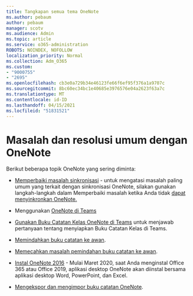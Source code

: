 ```yaml
---
title: Tangkapan semua tema OneNote
ms.author: pebaum
author: pebaum
manager: scotv
ms.audience: Admin
ms.topic: article
ms.service: o365-administration
ROBOTS: NOINDEX, NOFOLLOW
localization_priority: Normal
ms.collection: Adm_O365
ms.custom:
- "9000755"
- "2695"
ms.openlocfilehash: cb3e0a729b34e46123fe66f6ef95f376a1a9707c
ms.sourcegitcommit: 8bc60ec34bc1e40685e3976576e04a2623f63a7c
ms.translationtype: MT
ms.contentlocale: id-ID
ms.lasthandoff: 04/15/2021
ms.locfileid: "51831521"
---
```

# <a name="common-issues-and-resolutions-with-onenote"></a>Masalah dan resolusi umum dengan OneNote

Berikut beberapa topik OneNote yang sering diminta:

- [Memperbaiki masalah sinkronisasi](https://support.office.com/article/299495ef-66d1-448f-90c1-b785a6968d45) - untuk mengatasi masalah paling umum yang terkait dengan sinkronisasi OneNote, silakan gunakan langkah-langkah dalam Memperbaiki masalah ketika Anda tidak [dapat menyinkronkan OneNote.](https://support.office.com/article/Fix-issues-when-you-can-t-sync-OneNote-299495ef-66d1-448f-90c1-b785a6968d45)

- Menggunakan [OneNote di Teams](https://support.microsoft.com/office/0ec78cc3-ba3b-4279-a88e-aa40af9865c2) 

- [Gunakan Buku Catatan Kelas OneNote di Teams](https://support.office.com/article/bd77f11f-27cd-4d41-bfbd-2b11799f1440) untuk menjawab pertanyaan tentang menyiapkan Buku Catatan Kelas di Teams.

- [Memindahkan buku catatan ke awan](https://support.office.com/article/d5c28b91-7b9c-45be-8f0c-529bdbba019a).

- [Memecahkan masalah pemindahan buku catatan ke awan](https://support.office.com/article/70528107-11dc-4f3f-b695-b150059dfd78).

- [Instal OneNote 2016](https://support.office.com/article/c08068d8-b517-4464-9ff2-132cb9c45c08) - Mulai Maret 2020, saat Anda menginstal Office 365 atau Office 2019, aplikasi desktop OneNote akan diinstal bersama aplikasi desktop Word, PowerPoint, dan Excel.

- [Mengekspor dan mengimpor buku catatan OneNote](https://support.office.com/article/a4b60da5-8f33-464e-b1ba-b95ce540f309).
